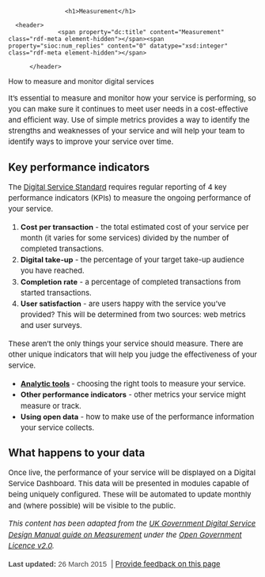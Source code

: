 
                    <h1>Measurement</h1>
                                          
<article class="node-881 node node-basic-page view-mode-full clearfix" about="/standard/digital-transformation-plan/measurement" typeof="sioc:Item foaf:Document">

      <header>
                  <span property="dc:title" content="Measurement" class="rdf-meta element-hidden"></span><span property="sioc:num_replies" content="0" datatype="xsd:integer" class="rdf-meta element-hidden"></span>
      
          </header>
  
  <div class="field field-name-field-summary field-type-text-long field-label-hidden"><div class="field-items"><div class="field-item even">How to measure and monitor digital services</div></div></div><div class="field field-name-body field-type-text-with-summary field-label-hidden"><div class="field-items"><div class="field-item even" property="content:encoded"><p style="font-size: 14.7679996490479px; line-height: 22.1520004272461px;">It’s essential to measure and monitor how your service is performing, so you can make sure it continues to meet user needs in a cost-effective and efficient way. Use of simple metrics provides a way to identify the strengths and weaknesses of your service and will help your team to identify ways to improve your service over time.</p>
<h2 style="line-height: 22.1520004272461px;">Key performance indicators</h2>
<p style="font-size: 14.7679996490479px; line-height: 22.1520004272461px;">The <a href="/standard">Digital Service Standard</a> requires regular reporting of 4 key performance indicators (KPIs) to measure the ongoing performance of your service.</p>
<ol style="font-size: 14.7679996490479px; line-height: 22.1520004272461px;"><li><strong>Cost per transaction</strong> - the total estimated cost of your service per month (it varies for some services) divided by the number of completed transactions.</li>
<li><strong>Digital take-up</strong> - the percentage of your target take-up audience you have reached.</li>
<li><strong>Completion rate</strong> - a percentage of completed transactions from started transactions.</li>
<li><strong>User satisfaction</strong> - are users happy with the service you’ve provided? This will be determined from two sources: web metrics and user surveys.</li>
</ol><p style="font-size: 14.7679996490479px; line-height: 22.1520004272461px;">These aren’t the only things your service should measure. There are other unique indicators that will help you judge the effectiveness of your service.</p>
<ul style="font-size: 14.7679996490479px; line-height: 22.1520004272461px;"><li><strong><a href="/design-guides/guide/analytics-tools">Analytic tools</a> </strong>- choosing the right tools to measure your service.</li>
<li><strong>Other performance indicators</strong> - other metrics your service might measure or track.</li>
<li><strong>Using open data</strong> - how to make use of the performance information your service collects.</li>
</ul><h2 style="line-height: 22.1520004272461px;">What happens to your data</h2>
<p style="font-size: 14.7679996490479px; line-height: 22.1520004272461px;">Once live, the performance of your service will be displayed on a Digital Service Dashboard. This data will be presented in modules capable of being uniquely configured. These will be automated to update monthly and (where possible) will be visible to the public.</p>
<p style="font-size: 14.7679996490479px; line-height: 22.1520004272461px;"><em>This content has been adapted from the <a href="https://www.gov.uk/service-manual/measurement/index.html">UK Government Digital Service Design Manual guide on Measurement</a> under the <a href="http://www.nationalarchives.gov.uk/doc/open-government-licence/version/2">Open Government Licence v2.0</a>.</em></p>
<p style="font-size: 14.7679996490479px; line-height: 22.1520004272461px;"><strong><span style="font-family: TradeGothicLT-Bold, Arial, Helvetica, 'Nimbus Sans L', sans-serif; color: rgb(68, 68, 68); font-size: 14.7679996490479px; line-height: 22.1520004272461px;">Last updated: </span></strong><span style="font-family: Arial, Helvetica, 'Nimbus Sans L', sans-serif; color: rgb(68, 68, 68); font-size: 14.7679996490479px; line-height: 22.1520004272461px;">26 March 2015 </span> | <a href="/feedback?url_from=Measurement" style="font-size: 14.7679996490479px; line-height: 22.1520004272461px;">Provide feedback on this page</a></p>
